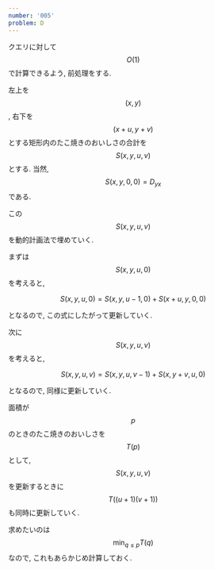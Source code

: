 ```yaml
---
number: '005'
problem: D
---
```

クエリに対して $$ O(1) $$ で計算できるよう, 前処理をする.

左上を $$ (x, y) $$, 右下を $$ (x+u, y+v) $$ とする矩形内のたこ焼きのおいしさの合計を $$ S(x, y, u, v) $$ とする. 当然, $$ S(x, y, 0, 0) = D_{yx} $$ である.

この $$ S(x, y, u, v) $$ を動的計画法で埋めていく.

まずは $$ S(x, y, u, 0) $$ を考えると,

$$
S(x, y, u, 0) = S(x, y, u-1, 0) + S(x+u, y, 0, 0)
$$

となるので, この式にしたがって更新していく.

次に $$ S(x, y, u, v) $$ を考えると,

$$
S(x, y, u, v) = S(x, y, u, v-1) + S(x, y+v, u, 0)
$$

となるので, 同様に更新していく.

面積が $$ p $$ のときのたこ焼きのおいしさを $$ T(p) $$ として, $$ S(x, y, u, v) $$ を更新するときに $$ T((u+1)(v+1)) $$ も同時に更新していく.

求めたいのは $$ \min_{q \leq p} T(q) $$ なので, これもあらかじめ計算しておく.
